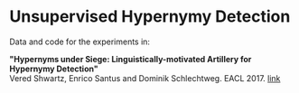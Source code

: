 # Unsupervised Hypernymy Detection

Data and code for the experiments in: 

<b>"Hypernyms under Siege: Linguistically-motivated Artillery for Hypernymy Detection"</b><br/> 
Vered Shwartz, Enrico Santus and Dominik Schlechtweg. EACL 2017. [link](???)

